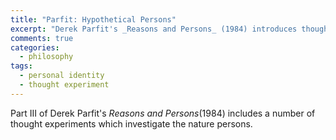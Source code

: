 ```yaml
---
title: "Parfit: Hypothetical Persons"
excerpt: "Derek Parfit's _Reasons and Persons_ (1984) introduces thought experiments which investigate the connection between life history and personal identity"
comments: true
categories: 
  - philosophy
tags:
  - personal identity
  - thought experiment
---
```


Part III of Derek Parfit's _Reasons and Persons_(1984) includes a number of thought experiments which investigate the nature persons. 